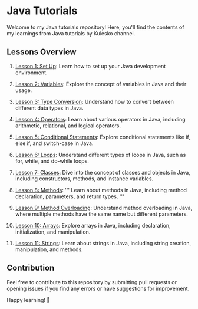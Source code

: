 # Java Tutorials

Welcome to my Java tutorials repository! Here, you'll find the contents of my learnings from Java tutorials by Kulesko channel.

## Lessons Overview

1. [Lesson 1: Set Up](Lesson%2001%20-%20Set%20Up/): Learn how to set up your Java development environment.
   
2. [Lesson 2: Variables](Lesson%2002%20-%20Variables/): Explore the concept of variables in Java and their usage.

3. [Lesson 3: Type Conversion](Lesson%203%20-%20Type%20Conversion/): Understand how to convert between different data types in Java.

4. [Lesson 4: Operators](Lesson%2004%20-%20Operators/): Learn about various operators in Java, including arithmetic, relational, and logical operators.

5. [Lesson 5: Conditional Statements](Lesson%2005%20-%20Conditional%20Statements/): Explore conditional statements like if, else if, and switch-case in Java.

6. [Lesson 6: Loops](Lesson%2006%20-%20Loops/): Understand different types of loops in Java, such as for, while, and do-while loops.

7. [Lesson 7: Classes](Lesson%2007%20-%20Classes/): Dive into the concept of classes and objects in Java, including constructors, methods, and instance variables.

8. [Lesson 8: Methods](Lesson%2008%20-%20Methods/):
'''
Learn about methods in Java, including method declaration, parameters, and return types.
'''

9. [Lesson 9: Method Overloading](Lesson%2009%20-%20Method%20Overloading/): Understand method overloading in Java, where multiple methods have the same name but different parameters.

10. [Lesson 10: Arrays](Lesson%2010%20-%20Arrays/): Explore arrays in Java, including declaration, initialization, and manipulation.

11. [Lesson 11: Strings](Lesson%2011%20-%20Strings/): Learn about strings in Java, including string creation, manipulation, and methods.
## Contribution

Feel free to contribute to this repository by submitting pull requests or opening issues if you find any errors or have suggestions for improvement.

Happy learning! 🚀

